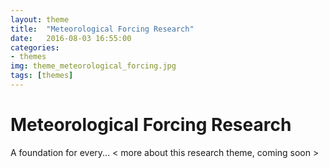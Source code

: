 ```yaml
---
layout: theme
title:  "Meteorological Forcing Research"
date:   2016-08-03 16:55:00
categories:
- themes
img: theme_meteorological_forcing.jpg
tags: [themes]
---
```


# Meteorological Forcing Research

A foundation for every... < more about this research theme, coming soon >
